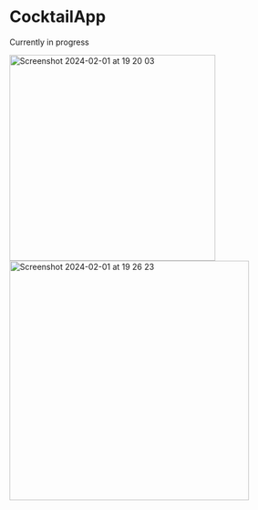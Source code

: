 # CocktailApp
Currently in progress

<img width="361" alt="Screenshot 2024-02-01 at 19 20 03" src="https://github.com/kkd01/CocktailApp/assets/156792296/3fd8dd8c-b761-4db1-8b55-6a3a1b2f55ea">


<img width="420" alt="Screenshot 2024-02-01 at 19 26 23" src="https://github.com/kkd01/CocktailApp/assets/156792296/0891d795-1af0-48a2-8e5e-27db814a4e2a">
